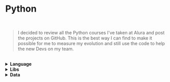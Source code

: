 # Python

<br>

> I decided to review all the Python courses I've taken at Alura and post the projects on GitHub. This is the best way I can find to make it possible for me to measure my evolution and still use the code to help the new Devs on my team.

<br>

<details>
    <summary>
        <b>Language</b>
    </summary>
            <li>P01 - Part 01: Introduction to the New Version of the Language</li>
            <li>P02 - Part 02: Advancing in Language</li>
            <li>P03 - Introduction to Object Orientation</li>
            <li>P04 - Advancing in Object Orientation</li>
            <li>P05 - Working with I/O</li>
            <li>P06 - Data Validation in the Brazilian Standard</li>
    <summary>
</details>
<details>
    <summary>
        <b>Libs</b>
    </summary>
            <li>P01 - Python for Data Science: Introduction to the Language and Numpy</li>
            <li>P03 - Python Pandas - Handling and Analyzing Data</li>
    </summary>
</details>
<details>
    <summary>
        <b>Data</b>
    </summary>
            <li></li>
    </summary>
</details> 